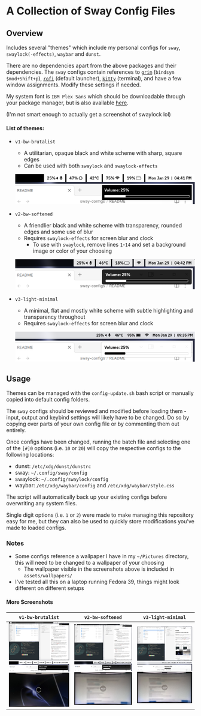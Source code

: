 # A Collection of Sway Config Files
## Overview
Includes several "themes" which include my personal configs for `sway`, `swaylock(-effects)`, `waybar` and `dunst`.

There are no dependencies apart from the above packages and their dependencies. The `sway` configs contain references to [`grim`](https://github.com/emersion/grim) (`bindsym $mod+Shift+p`), [`rofi`](https://github.com/davatorium/rofi) (default launcher), [`kitty`](https://github.com/kovidgoyal/kitty) (terminal), and have a few window assignments. Modify these settings if needed.

My system font is `IBM Plex Sans` which should be downloadable through your package manager, but is also available [here](https://github.com/IBM/plex/releases/tag/v6.4.0).

(I'm not smart enough to actually get a screenshot of swaylock lol)
#### List of themes:
- `v1-bw-brutalist`
	- A utilitarian, opaque black and white scheme with sharp, square edges
	- Can be used with both `swaylock` and `swaylock-effects`
	
	![v1 zoom screenshot](https://github.com/5ubie/sway-configs/blob/main/assets/v1-screenshot-zoom.png?raw=true)
- `v2-bw-softened`
	- A friendlier black and white scheme with transparency, rounded edges and some use of blur
	- Requires `swaylock-effects` for screen blur and clock
		- To use with `swaylock`, remove lines `1`-`14` and set a background image or color of your choosing
	
	![v2 zoom screenshot](https://github.com/5ubie/sway-configs/blob/main/assets/v2-screenshot-zoom.png?raw=true)
- `v3-light-minimal`
	- A minimal, flat and mostly white scheme with subtle highlighting and transparency throughout
	- Requires `swaylock-effects` for screen blur and clock
	
	![v3 zoom screenshot](https://github.com/5ubie/sway-configs/blob/main/assets/v3-screenshot-zoom.png?raw=true)
## Usage
Themes can be managed with the `config-update.sh` bash script or manually copied into default config folders.

The `sway` configs should be reviewed and modified before loading them - input, output and keybind settings will likely have to be changed. Do so by copying over parts of your own config file or by commenting them out entirely.

Once configs have been changed, running the batch file and selecting one of the `[#]0` options (i.e. `10` or `20`) will copy the respective configs to the following locations:
- dunst: `/etc/xdg/dunst/dunstrc`
- sway: `~/.config/sway/config`
- swaylock: `~/.config/swaylock/config`
- waybar: `/etc/xdg/waybar/config` and `/etc/xdg/waybar/style.css`

The script will automatically back up your existing configs before overwriting any system files.

Single digit options (i.e. `1` or `2`) were made to make managing this repository easy for me, but they can also be used to quickly store modifications you've made to loaded configs.

### Notes
- Some configs reference a wallpaper I have in my `~/Pictures` directory, this will need to be changed to a wallpaper of your choosing
	- The wallpaper visible in the screenshots above is included in `assets/wallpapers/`
- I've tested all this on a laptop running Fedora 39, things might look different on different setups

#### More Screenshots
| `v1-bw-brutalist` | `v2-bw-softened` | `v3-light-minimal` |
| ---- | ---- | ---- |
| ![v1 full screenshot](https://github.com/5ubie/sway-configs/blob/main/assets/v1-screenshot.png?raw=true)![v1 zoom screenshot](https://github.com/5ubie/sway-configs/blob/main/assets/v1-screenshot-zoom.png?raw=true)![v1 swaylock pic](https://github.com/5ubie/sway-configs/blob/main/assets/v1-swaylock-pic.jpg?raw=true) | ![v2 full screenshot](https://github.com/5ubie/sway-configs/blob/main/assets/v2-screenshot.png?raw=true)![v2 zoom screenshot](https://github.com/5ubie/sway-configs/blob/main/assets/v2-screenshot-zoom.png?raw=true)![v2 swaylock pic](https://github.com/5ubie/sway-configs/blob/main/assets/v2-swaylock-pic.jpg?raw=true) | ![v3 full screenshot](https://github.com/5ubie/sway-configs/blob/main/assets/v3-screenshot.png?raw=true)![v3 zoom screenshot](https://github.com/5ubie/sway-configs/blob/main/assets/v3-screenshot-zoom.png?raw=true)![v2 swaylock pic](https://github.com/5ubie/sway-configs/blob/main/assets/v2-swaylock-pic.jpg?raw=true) |
